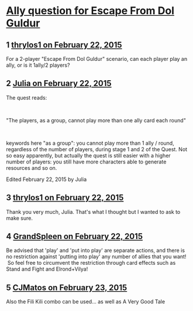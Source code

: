 # [Ally question for Escape From Dol Guldur](https://community.fantasyflightgames.com/topic/135595-ally-question-for-escape-from-dol-guldur/)

## 1 [thrylos1 on February 22, 2015](https://community.fantasyflightgames.com/topic/135595-ally-question-for-escape-from-dol-guldur/?do=findComment&comment=1459089)

For a 2-player "Escape From Dol Guldur" scenario, can each player play an ally, or is it 1ally/2 players?

## 2 [Julia on February 22, 2015](https://community.fantasyflightgames.com/topic/135595-ally-question-for-escape-from-dol-guldur/?do=findComment&comment=1459097)

The quest reads:

 

"The players, as a group, cannot play more than one ally card each round"

 

keywords here "as a group": you cannot play more than 1 ally / round, regardless of the number of players, during stage 1 and 2 of the Quest. Not so easy apparently, but actually the quest is still easier with a higher number of players: you still have more characters able to generate resources and so on.

Edited February 22, 2015 by Julia

## 3 [thrylos1 on February 22, 2015](https://community.fantasyflightgames.com/topic/135595-ally-question-for-escape-from-dol-guldur/?do=findComment&comment=1460034)

Thank you very much, Julia. That's what I thought but I wanted to ask to make sure.

## 4 [GrandSpleen on February 22, 2015](https://community.fantasyflightgames.com/topic/135595-ally-question-for-escape-from-dol-guldur/?do=findComment&comment=1460070)

Be advised that 'play' and 'put into play' are separate actions, and there is no restriction against 'putting into play' any number of allies that you want!  So feel free to circumvent the restriction through card effects such as Stand and Fight and Elrond+Vilya!

## 5 [CJMatos on February 23, 2015](https://community.fantasyflightgames.com/topic/135595-ally-question-for-escape-from-dol-guldur/?do=findComment&comment=1460102)

Also the Fili Kili combo can be used... as well as A Very Good Tale

